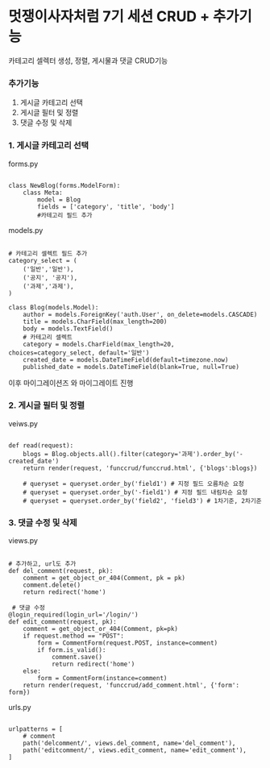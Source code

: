 # 멋쟁이사자처럼 7기 세션 CRUD + 추가기능

카테고리 셀렉터 생성, 정렬, 게시물과 댓글 CRUD기능

### 추가기능
1. 게시글 카테고리 선택
2. 게시글 필터 및 정렬
3. 댓글 수정 및 삭제


### 1. 게시글 카테고리 선택

forms.py
<pre><code>
class NewBlog(forms.ModelForm):
    class Meta:
        model = Blog
        fields = ['category', 'title', 'body']
        #카테고리 필드 추가
</code></pre>

models.py
<pre><code>
# 카테고리 셀렉트 필드 추가
category_select = (
    ('일반','일반'),
    ('공지', '공지'),
    ('과제','과제'),
)

class Blog(models.Model):
    author = models.ForeignKey('auth.User', on_delete=models.CASCADE)
    title = models.CharField(max_length=200)
    body = models.TextField()
    # 카테고리 셀렉트
    category = models.CharField(max_length=20, choices=category_select, default='일반')
    created_date = models.DateTimeField(default=timezone.now)
    published_date = models.DateTimeField(blank=True, null=True)
</code></pre>

이후 마이그레이션즈 와 마이그레이트 진행


### 2. 게시글 필터 및 정렬

veiws.py
<pre><code>
def read(request):
    blogs = Blog.objects.all().filter(category='과제').order_by('-created_date')
    return render(request, 'funccrud/funccrud.html', {'blogs':blogs})

    # queryset = queryset.order_by('field1') # 지정 필드 오름차순 요청
    # queryset = queryset.order_by('-field1') # 지정 필드 내림차순 요청
    # queryset = queryset.order_by('field2', 'field3') # 1차기준, 2차기준
</code></pre>

### 3. 댓글 수정 및 삭제

views.py
<pre><code>
# 추가하고, url도 추가
def del_comment(request, pk):
    comment = get_object_or_404(Comment, pk = pk)
    comment.delete()
    return redirect('home')

 # 댓글 수정   
@login_required(login_url='/login/')
def edit_comment(request, pk):
    comment = get_object_or_404(Comment, pk=pk)
    if request.method == "POST":
        form = CommentForm(request.POST, instance=comment)
        if form.is_valid():
            comment.save()
            return redirect('home')
    else:
        form = CommentForm(instance=comment)
    return render(request, 'funccrud/add_comment.html', {'form': form})
</code></pre>

urls.py
<pre><code>
urlpatterns = [
    # comment
    path('delcomment/<int:pk>', views.del_comment, name='del_comment'),
    path('editcomment/<int:pk>', views.edit_comment, name='edit_comment'),
]
</code></pre>




